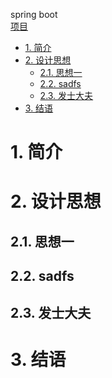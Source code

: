 spring boot  
[项目](https://github.com/liuht777/Taroco)   
<!-- TOC -->

- [1. 简介](#1-%E7%AE%80%E4%BB%8B)
- [2. 设计思想](#2-%E8%AE%BE%E8%AE%A1%E6%80%9D%E6%83%B3)
  - [2.1. 思想一](#21-%E6%80%9D%E6%83%B3%E4%B8%80)
  - [2.2. sadfs](#22-sadfs)
  - [2.3. 发士大夫](#23-%E5%8F%91%E5%A3%AB%E5%A4%A7%E5%A4%AB)
- [3. 结语](#3-%E7%BB%93%E8%AF%AD)

<!-- /TOC -->

# 1. 简介

# 2. 设计思想
## 2.1. 思想一
## 2.2. sadfs
## 2.3. 发士大夫
# 3. 结语













